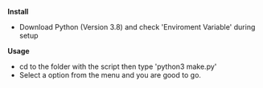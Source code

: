 **Install**
* Download Python (Version 3.8) and check 'Enviroment Variable' during setup

**Usage**
* cd to the folder with the script then type 'python3 make.py'
* Select a option from the menu and you are good to go.
